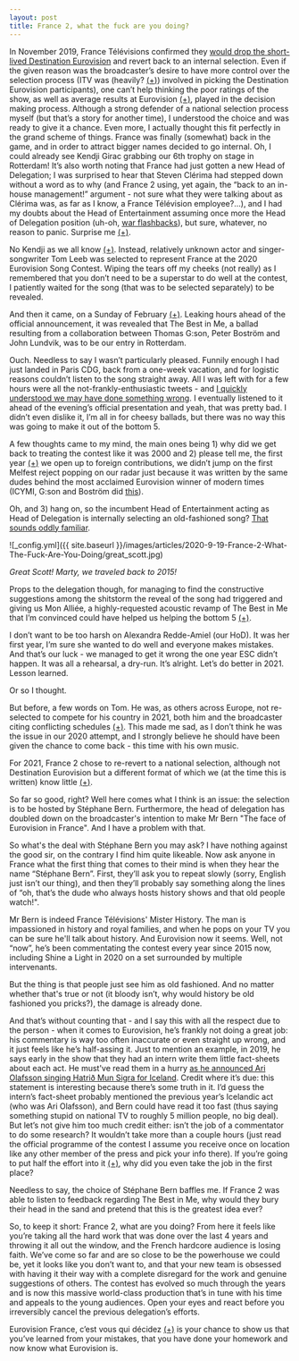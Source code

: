 ```yaml
---
layout: post
title: France 2, what the fuck are you doing?
---
```


In November 2019, France Télévisions confirmed they [would drop the short-lived Destination Eurovision](https://eurovoix.com/2019/11/30/france-destination-eurovision-dropped-as-internal-selection-confirmed-for-2020/) and revert back to an internal selection. Even if the given reason was the broadcaster’s desire to have more control over the selection process (ITV was (heavily? [(+)](#null "There were quite a few The Voice : La plus belle Voix - another ITV production - alumni in the line-up after all")) involved in picking the Destination Eurovision participants), one can’t help thinking the poor ratings of the show, as well as average results at Eurovision [(+)](#null "Looking at the figures, we objectively did better when selecting our act internally in 2016 and 2017 than we did when trusting the People in 2018 and 2019"), played in the decision making process. Although a strong defender of a national selection process myself (but that’s a story for another time), I understood the choice and was ready to give it a chance. Even more, I actually thought this fit perfectly in the grand scheme of things. France was finally (somewhat) back in the game, and in order to attract bigger names decided to go internal. Oh, I could already see Kendji Girac grabbing our 6th trophy on stage in Rotterdam! It’s also worth noting that France had just gotten a new Head of Delegation; I was surprised to hear that Steven Clérima had stepped down without a word as to why (and France 2 using, yet again, the “back to an in-house management!” argument - not sure what they were talking about as Clérima was, as far as I know, a France Télévision employee?...), and I had my doubts about the Head of Entertainment assuming once more the Head of Delegation position (uh-oh, [war flashbacks](https://twitter.com/Cowastakenso/status/1202906099881533445)), but sure, whatever, no reason to panic. Surprise me [(+)](#null "They did - be careful what you wish for").

No Kendji as we all know [(+)](#null "Keep your expectations in check, kids"). Instead, relatively unknown actor and singer-songwriter Tom Leeb was selected to represent France at the 2020 Eurovision Song Contest. Wiping the tears off my cheeks (not really) as I remembered that you don’t need to be a superstar to do well at the contest, I patiently waited for the song (that was to be selected separately) to be revealed.

And then it came, on a Sunday of February [(+)](#null "'You left meeee, on Suuuunday' - 'you' referring to any hope of us doing good that may have been left in me"). Leaking hours ahead of the official announcement, it was revealed that The Best in Me, a ballad resulting from a collaboration between Thomas G:son, Peter Boström and John Lundvik, was to be our entry in Rotterdam.

Ouch. Needless to say I wasn’t particularly pleased. Funnily enough I had just landed in Paris CDG, back from a one-week vacation, and for logistic reasons couldn’t listen to the song straight away. All I was left with for a few hours were all the not-frankly-enthusiastic tweets - and [I quickly understood we may have done something wrong](https://twitter.com/Cowastakenso/status/1229023436833480709). I eventually listened to it ahead of the evening’s official presentation and yeah, that was pretty bad. I didn’t even dislike it, I’m all in for cheesy ballads, but there was no way this was going to make it out of the bottom 5.

A few thoughts came to my mind, the main ones being 1) why did we get back to treating the contest like it was 2000 and 2) please tell me, the first year [(+)](#null "at least the first year in some time, I think? I haven’t done my homework on this but I’m pretty sure we’re not used to letting foreigners meddling in our Eurovision affairs") we open up to foreign contributions, we didn’t jump on the first Melfest reject popping on our radar just because it was written by the same dudes behind the most acclaimed Eurovision winner of modern times (ICYMI, G:son and Boström did [this](https://www.youtube.com/watch?v=Pfo-8z86x80)).

Oh, and 3) hang on, so the incumbent Head of Entertainment acting as Head of Delegation is internally selecting an old-fashioned song? [That sounds oddly familiar](https://twitter.com/Cowastakenso/status/1229094713720016897).

![_config.yml]({{ site.baseurl }}/images/articles/2020-9-19-France-2-What-The-Fuck-Are-You-Doing/great_scott.jpg)

*Great Scott! Marty, we traveled back to 2015!*

Props to the delegation though, for managing to find the constructive suggestions among the shitstorm the reveal of the song had triggered and giving us Mon Alliée, a highly-requested acoustic revamp of The Best in Me that I’m convinced could have helped us helping the bottom 5 [(+)](#null "upper-half of the bottom 10, here we come! I still believe we have dodged a bullet this year").

I don’t want to be too harsh on Alexandra Redde-Amiel (our HoD). It was her first year, I’m sure she wanted to do well and everyone makes mistakes. And that’s our luck - we managed to get it wrong the one year ESC didn’t happen. It was all a rehearsal, a dry-run. It’s alright. Let’s do better in 2021. Lesson learned.

Or so I thought.

But before, a few words on Tom. He was, as others across Europe, not re-selected to compete for his country in 2021, both him and the broadcaster citing conflicting schedules [(+)](#null "Tom is also an actor and was set to star in a few productions - or at least that was the given explanation"). This made me sad, as I don’t think he was the issue in our 2020 attempt, and I strongly believe he should have been given the chance to come back - this time with his own music.

For 2021, France 2 chose to re-revert to a national selection, although not Destination Eurovision but a different format of which we (at the time this is written) know little [(+)](#null "a one-night event in a big venue that is not in Paris with a dozen songs competing").

So far so good, right? Well here comes what I think is an issue: the selection is to be hosted by Stéphane Bern. Furthermore, the head of delegation has doubled down on the broadcaster's intention to make Mr Bern "The face of Eurovision in France". And I have a problem with that.

So what's the deal with Stéphane Bern you may ask? I have nothing against the good sir, on the contrary I find him quite likeable. Now ask anyone in France what the first thing that comes to their mind is when they hear the name “Stéphane Bern”. First, they’ll ask you to repeat slowly (sorry, English just isn’t our thing), and then they’ll probably say something along the lines of “oh, that’s the dude who always hosts history shows and that old people watch!".

Mr Bern is indeed France Télévisions' Mister History. The man is impassioned in history and royal families, and when he pops on your TV you can be sure he'll talk about history. And Eurovision now it seems. Well, not “now”, he’s been commentating the contest every year since 2015 now, including Shine a Light in 2020 on a set surrounded by multiple intervenants.

But the thing is that people just see him as old fashioned. And no matter whether that's true or not (it bloody isn’t, why would history be old fashioned you pricks?), the damage is already done.

And that’s without counting that - and I say this with all the respect due to the person - when it comes to Eurovision, he’s frankly not doing a great job: his commentary is way too often inaccurate or even straight up wrong, and it just feels like he’s half-assing it. Just to mention an example, in 2019, he says early in the show that they had an intern write them little fact-sheets about each act. He must've read them in a hurry [as he announced Ari Olafsson singing Hatrið Mun Sigra for Iceland](https://twitter.com/Cowastakenso/status/1129846170350772224). Credit where it’s due: this statement is interesting because there’s some truth in it. I’d guess the intern’s fact-sheet probably mentioned the previous year’s Icelandic act (who was Ari Olafsson), and Bern could have read it too fast (thus saying something stupid on national TV to roughly 5 million people, no big deal). But let’s not give him too much credit either: isn’t the job of a commentator to do some research? It wouldn’t take more than a couple hours (just read the official programme of the contest I assume you receive once on location like any other member of the press and pick your info there). If you’re going to put half the effort into it [(+)](#null "or ask someone to do the effort for you and then butcher their work"), why did you even take the job in the first place?

Needless to say, the choice of Stéphane Bern baffles me. If France 2 was able to listen to feedback regarding The Best in Me, why would they bury their head in the sand and pretend that this is the greatest idea ever?

So, to keep it short: France 2, what are you doing? From here it feels like you’re taking all the hard work that was done over the last 4 years and throwing it all out the window, and the French hardcore audience is losing faith. We’ve come so far and are so close to be the powerhouse we could be, yet it looks like you don’t want to, and that your new team is obsessed with having it their way with a complete disregard for the work and genuine suggestions of others. The contest has evolved so much through the years and is now this massive world-class production that’s in tune with his time and appeals to the young audiences. Open your eyes and react before you irreversibly cancel the previous delegation’s efforts.

Eurovision France, c’est vous qui décidez [(+)](#null "yes, we really called our selection this it seems. It means “Eurovision France, it is you who decide” - but the title is the least of my worries") is your chance to show us that you’ve learned from your mistakes, that you have done your homework and now know what Eurovision is.
